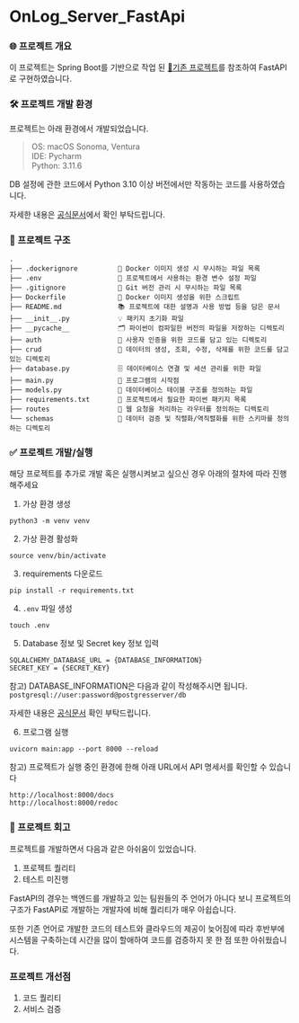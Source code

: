 # OnLog_Server_FastApi

### 🌐 프로젝트 개요
이 프로젝트는 Spring Boot를 기반으로 작업 된 [🔗기존 프로젝트](https://github.com/KEAPoint/OnLog_Post_Server)를 참조하여 FastAPI로 구현하였습니다.


### 🛠️ 프로젝트 개발 환경
프로젝트는 아래 환경에서 개발되었습니다.

> OS: macOS Sonoma, Ventura   
IDE: Pycharm  
Python: 3.11.6

DB 설정에 관한 코드에서 Python 3.10 이상 버전에서만 작동하는 코드를 사용하였습니다.

자세한 내용은 [공식문서](https://fastapi.tiangolo.com/ko/tutorial/sql-databases/?h=sq)에서 확인 부탁드립니다.

### 🔗 프로젝트 구조
```text
.
├── .dockerignore          🚫 Docker 이미지 생성 시 무시하는 파일 목록
├── .env                   🔐 프로젝트에서 사용하는 환경 변수 설정 파일
├── .gitignore             🙈 Git 버전 관리 시 무시하는 파일 목록
├── Dockerfile             🐳 Docker 이미지 생성을 위한 스크립트
├── README.md              📚 프로젝트에 대한 설명과 사용 방법 등을 담은 문서
├── __init__.py            💡 패키지 초기화 파일
├── __pycache__            🗂️ 파이썬이 컴파일한 버전의 파일을 저장하는 디렉토리
├── auth                   🔑 사용자 인증을 위한 코드를 담고 있는 디렉토리
├── crud                   💾 데이터의 생성, 조회, 수정, 삭제를 위한 코드를 담고 있는 디렉토리
├── database.py            🗄️ 데이터베이스 연결 및 세션 관리를 위한 파일
├── main.py                🚀 프로그램의 시작점
├── models.py              📃 데이터베이스 테이블 구조를 정의하는 파일
├── requirements.txt       📌 프로젝트에서 필요한 파이썬 패키지 목록
├── routes                 🚦 웹 요청을 처리하는 라우터를 정의하는 디렉토리
└── schemas                📝 데이터 검증 및 직렬화/역직렬화를 위한 스키마를 정의하는 디렉토리

```

### ✅ 프로젝트 개발/실행
해당 프로젝트를 추가로 개발 혹은 실행시켜보고 싶으신 경우 아래의 절차에 따라 진행해주세요

1. 가상 환경 생성
```commandline
python3 -m venv venv
```

2. 가상 환경 활성화
```commandline
source venv/bin/activate
```

3. requirements 다운로드
```commandline
pip install -r requirements.txt
```

4. `.env` 파일 생성
```commandline
touch .env
```

5. Database 정보 및 Secret key 정보 입력
```text
SQLALCHEMY_DATABASE_URL = {DATABASE_INFORMATION}
SECRET_KEY = {SECRET_KEY}
```
참고) DATABASE_INFORMATION은 다음과 같이 작성해주시면 됩니다. `postgresql://user:password@postgresserver/db`

자세한 내용은 [공식문서](https://fastapi.tiangolo.com/ko/tutorial/sql-databases/?h=sql) 확인 부탁드립니다.

6. 프로그램 실행
```commandline
uvicorn main:app --port 8000 --reload
```

참고) 프로젝트가 실행 중인 환경에 한해 아래 URL에서 API 명세서를 확인할 수 있습니다
```commandline
http://localhost:8000/docs
http://localhost:8000/redoc
```

### 📝 프로젝트 회고
프로젝트를 개발하면서 다음과 같은 아쉬움이 있었습니다.

1. 프로젝트 퀄리티
2. 테스트 미진행

FastAPI의 경우는 백엔드를 개발하고 있는 팀원들의 주 언어가 아니다 보니 프로젝트의 구조가 FastAPI로 개발하는 개발자에 비해 퀄리티가 매우 아쉽습니다.

또한 기존 언어로 개발한 코드의 테스트와 클라우드의 제공이 늦어짐에 따라 후반부에 시스템을 구축하는데 시간을 많이 할애하여 코드를 검증하지 못 한 점 또한 아쉬웠습니다.

### 프로젝트 개선점
1. 코드 퀄리티
2. 서비스 검증

